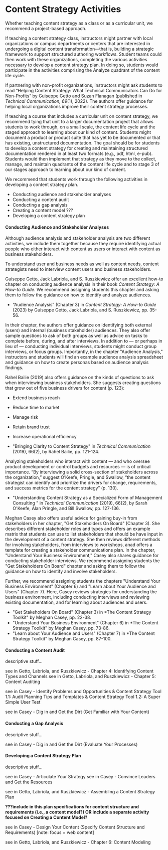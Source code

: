 # Content Strategy Activities

Whether teaching content strategy as a class or as a curricular unit, we recommend a project-based approach. 

If teaching a content strategy class, instructors might partner with local organizations or campus departments or centers that are interested in undergoing a digital content transformation—that is, building a strategic framework to support structured authoring workflows. Student teams could then work with these organizations, completing the various activities necessary to develop a content strategy plan. In doing so, students would participate in the activities comprising the Analyze quadrant of the content life cycle. 

If partnering with non-profit organizations, instructors might ask students to read “Helping Content Strategy: What Technical Communicators Can Do for Non-Profits” by Guiseppe Getto and Suzan Flanagan (published in *Technical Communication, 69*(1), 2022). The authors offer guidance for helping local organizations improve their content strategy processes.

If teaching a course that includes a curricular unit on content strategy, we recommend tying that unit to a larger documentation project that allows students to work through, on a small scale, the content life cycle and the staged approach to learning about our kind of content. Students might document a product or product suite that has yet to be documented or that has existing, unstructured documentation. The goal should be for students to develop a content strategy for creating and maintaining structured documentation rendered in at least two formats (e.g., pdf, html, e-pub). Students would then implement that strategy as they move to the collect, manage, and maintain quadrants of the content life cycle and to stage 3 of our stages approach to learning about our kind of content. 

We recommend that students work through the following activities in developing a content strategy plan.

* Conducting audience and stakeholder analyses
* Conducting a content audit
* Conducting a gap analysis
* Creating a content model ???
* Developing a content strategy plan

#### Conducting Audience and Stakeholder Analyses

Although audience analysis and stakeholder analysis are two different activities, we include them together because they require identifying actual people who either interact with content as users or interact with content as business stakeholders. 

To understand user and business needs as well as content needs, content strategists need to interview content users and business stakeholders. 

Guiseppe Getto, Jack Labriola, and S. Ruszkiewicz offer an excellent how-to chapter on conducting audience analysis in their book *Content Strategy: A How-to Guide*. We recommend assigning students this chapter and asking them to follow the guidance on how to identify and analyze audiences. 

* “Audience Analysis” (Chapter 3) in *Content Strategy: A How-to Guide* (2023) by Guiseppe Getto, Jack Labriola, and S. Ruszkiewicz, pp. 35-56.

In their chapter, the authors offer guidance on identifying both external (users) and internal (business stakeholder) audiences. They also offer sample questions to ask of both groups as well as advice on tasks to complete before, during, and after interviews. In addition to — or perhaps in lieu of — conducting individual interviews, students might conduct group interviews, or focus groups. Importantly, in the chapter "Audience Analysis," instructors and students will find an example audience analysis spreadsheet and guidance on how to create personas based on audience analysis findings. 

Rahel Bailie (2019) also offers guidance on the kinds of questions to ask when interviewing business stakeholders. She suggests creating questions that grow out of five business drivers for content (p. 123):

* Extend business reach
* Reduce time to market
* Manage risk
* Retain brand trust
* Increase operational efficiency

* "Bringing Clarity to Content Strategy" in *Technical Communication* (2019), 66(2), by Rahel Bailie, pp. 121-124.

Analyzing stakeholders who interact with content — and who oversee product development or control budgets and resources — is of critical importance. “By interviewing a solid cross-section of stakeholders across the organization,” suggest O’Keefe, Pringle, and Swallow, “the content strategist can identify and prioritize the drivers for change, requirements, and success metrics for the content strategy” (p. 130). 

* "Understanding Content Strategy as a Specialized Form of Management Consulting " in *Technical Communication* (2019), 66(2), by Sarah O'Keefe, Alan Pringle, and Bill Swallow, pp. 127-136.

Meghan Casey also offers useful advice for gaining buy-in from stakeholders in her chapter, "Get Stakeholders On Board" (Chapter 3). She describes different stakeholder roles and types and offers an example matrix that students can use to list stakeholders that should be have input in the development of a content strategy. She then reviews different methods for involving stakeholders, from interviews to workshops, anad offers a template for creating a stakeholder communications plan. In the chapter, "Understand Your Business Environment," Casey also shares guidance for conducting stakeholder interviews. We recommend assigning students the "Get Stakeholders On Board" chapter and asking them to follow the guidance on how to identify and involve stakeholders. 

Further, we recommend assigning students the chapters "Understand Your Business Environment" (Chapter 6) and "Learn about Your Audience and Users" (Chapter 7). Here, Casey reviews strategies for understanding the business environment, including conducting interviews and reviewing existing documentation, and for learning about audiences and users. 

* "Get Stakeholders On Board" (Chapter 3) in *The Content Strategy Toolkit" by Meghan Casey, pp. 22-38.
* "Understand Your Business Environment" (Chapter 6) in *The Content Strategy Toolkit" by Meghan Casey, pp. 73-86.
* "Learn about Your Audience and Users" (Chapter 7) in *The Content Strategy Toolkit" by Meghan Casey, pp. 87-100.

#### Conducting a Content Audit

descriptive stuff...

see in Getto, Labriola, and Ruszkiewicz - Chapter 4: Identifying Content Types and Channels
see in Getto, Labriola, and Ruszkiewicz - Chapter 5: Content Auditing

see in Casey - Identify Problems and Opportunities
& Content Strategy Tool 1.1: Audit Planning Tips and Templates
& Content Strategy Tool 1.2: A Super Simple User Test

see in Casey - Dig in and Get the Dirt (Get Familiar with Your Content)

#### Conducting a Gap Analysis

descriptive stuff...

see in Casey - Dig in and Get the Dirt (Evaluate Your Processes)

#### Developing a Content Strategy Plan

descriptive stuff...

see in Casey - Articulate Your Strategy
see in Casey - Convince Leaders and Get the Resources

see in Getto, Labriola, and Ruszkiewicz - Assembling a Content Strategy Plan

**???include in this plan specifications for content structure and requirements (i.e., a content model?) OR include a separate activity focused on Creating a Content Model?**

see in Casey - Design Your Content (Specify Content Structure and Requirements) [note: focus = web content]

see in Getto, Labriola, and Ruszkiewicz - Chapter 6: Content Modeling

